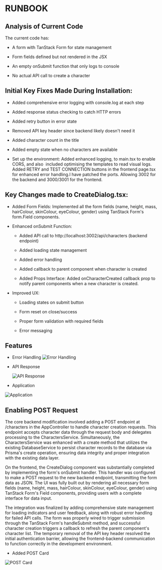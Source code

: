 # RUNBOOK

## Analysis of Current Code

The current code has:

  - A form with TanStack Form for state management

  - Form fields defined but not rendered in the JSX

  - An empty onSubmit function that only logs to console

  - No actual API call to create a character

## Initial Key Fixes Made During Installation:

  - Added comprehensive error logging with console.log at each step

  - Added response status checking to catch HTTP errors

  - Added retry button in error state

  - Removed API key header since backend likely doesn't need it

  - Added character count in the title

  - Added empty state when no characters are available

  - Set up the environment: Added enhanced logging, to main.tsx to enable CORS, and also  included optimising the templates to read visual logs. Added RETRY and TEST CONNECTION buttons in the frontend page.tsx for enhanced error handling.I have patched the ports. Allowing 3002 for the backend and 3000/3001 for the frontend.

## Key Changes made to CreateDialog.tsx: 


- Added Form Fields: Implemented all the form fields (name, height, mass, hairColour, skinColour, eyeColour, gender) using TanStack Form's form.Field components.

- Enhanced onSubmit Function:

  - Added API call to http://localhost:3002/api/characters  (backend endpoint)

  - Added loading state management

  - Added error handling

  - Added callback to parent component when character is created

  - Added Props Interface: Added onCharacterCreated callback prop to notify parent components when a new character is created.

- Improved UX:

  - Loading states on submit button

  - Form reset on close/success

  - Proper form validation with required fields

  - Error messaging


   
## Features

- Error Handling
 ![Error Handling](https://github.com/kukuu/Applied/blob/main/coding-challenge/docs/improved-error-handling-logs.png)

- API Response

  ![API Response](https://github.com/kukuu/Applied/blob/main/coding-challenge/docs/localhost-3002-characters-api.png)

- Application

 ![Application](https://github.com/kukuu/Applied/blob/main/coding-challenge/docs/results.png)

 ## Enabling POST Request
 The core backend modification involved adding a POST endpoint at /characters in the AppController to handle character creation requests. This endpoint accepts character data through the request body and delegates processing to the CharactersService. Simultaneously, the CharactersService was enhanced with a create method that utilizes the existing DatabaseService to persist character records to the database via Prisma's create operation, ensuring data integrity and proper integration with the existing data layer.

On the frontend, the CreateDialog component was substantially completed by implementing the form's onSubmit handler. This handler was configured to make a POST request to the new backend endpoint, transmitting the form data as JSON. The UI was fully built out by rendering all necessary form fields (name, height, mass, hairColour, skinColour, eyeColour, gender) using TanStack Form's Field components, providing users with a complete interface for data input.

The integration was finalized by adding comprehensive state management for loading indicators and user feedback, along with robust error handling for failed API calls. The form was properly wired to trigger submission through the TanStack Form's handleSubmit method, and successful character creation triggers a callback to refresh the parent component's character list. The temporary removal of the API key header resolved the initial authentication barrier, allowing the frontend-backend communication to function correctly in the development environment.

- Added POST Card

 ![POST Card](https://github.com/kukuu/Applied/blob/main/coding-challenge/docs/POST-Card.png)
